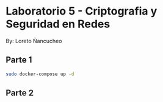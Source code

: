 # Laboratorio 5 - Criptografia y Seguridad en Redes

By: Loreto Ñancucheo

## Parte 1


```bash
sudo docker-compose up -d
```

## Parte 2